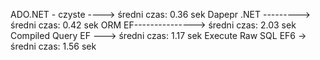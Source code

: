ADO.NET - czyste ----> średni czas: 0.36 sek
Dapepr .NET ---------> średni czas: 0.42 sek
ORM EF---------------> średni czas: 2.03 sek
Compiled Query EF ---> średni czas: 1.17 sek
Execute Raw SQL EF6 -> średni czas: 1.56 sek
